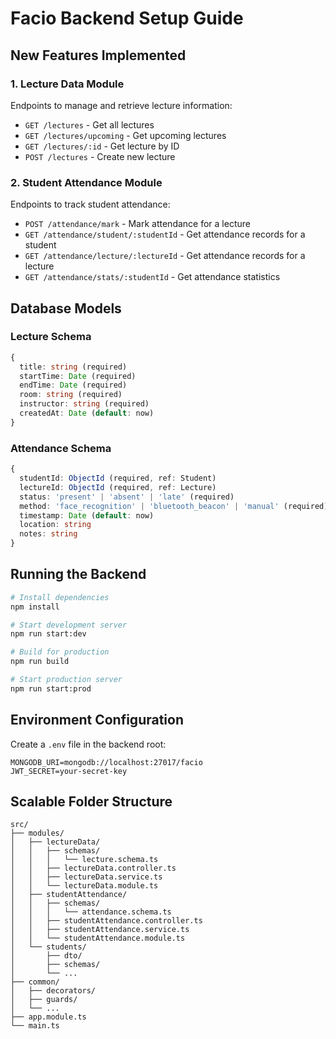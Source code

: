 # Facio Backend Setup Guide

## New Features Implemented

### 1. Lecture Data Module
Endpoints to manage and retrieve lecture information:
- `GET /lectures` - Get all lectures
- `GET /lectures/upcoming` - Get upcoming lectures
- `GET /lectures/:id` - Get lecture by ID
- `POST /lectures` - Create new lecture

### 2. Student Attendance Module
Endpoints to track student attendance:
- `POST /attendance/mark` - Mark attendance for a lecture
- `GET /attendance/student/:studentId` - Get attendance records for a student
- `GET /attendance/lecture/:lectureId` - Get attendance records for a lecture
- `GET /attendance/stats/:studentId` - Get attendance statistics

## Database Models

### Lecture Schema
```typescript
{
  title: string (required)
  startTime: Date (required)
  endTime: Date (required)
  room: string (required)
  instructor: string (required)
  createdAt: Date (default: now)
}
```

### Attendance Schema
```typescript
{
  studentId: ObjectId (required, ref: Student)
  lectureId: ObjectId (required, ref: Lecture)
  status: 'present' | 'absent' | 'late' (required)
  method: 'face_recognition' | 'bluetooth_beacon' | 'manual' (required)
  timestamp: Date (default: now)
  location: string
  notes: string
}
```

## Running the Backend

```bash
# Install dependencies
npm install

# Start development server
npm run start:dev

# Build for production
npm run build

# Start production server
npm run start:prod
```

## Environment Configuration

Create a `.env` file in the backend root:
```
MONGODB_URI=mongodb://localhost:27017/facio
JWT_SECRET=your-secret-key
```

## Scalable Folder Structure

```
src/
├── modules/
│   ├── lectureData/
│   │   ├── schemas/
│   │   │   └── lecture.schema.ts
│   │   ├── lectureData.controller.ts
│   │   ├── lectureData.service.ts
│   │   └── lectureData.module.ts
│   ├── studentAttendance/
│   │   ├── schemas/
│   │   │   └── attendance.schema.ts
│   │   ├── studentAttendance.controller.ts
│   │   ├── studentAttendance.service.ts
│   │   └── studentAttendance.module.ts
│   └── students/
│       ├── dto/
│       ├── schemas/
│       └── ...
├── common/
│   ├── decorators/
│   ├── guards/
│   └── ...
├── app.module.ts
└── main.ts
```
